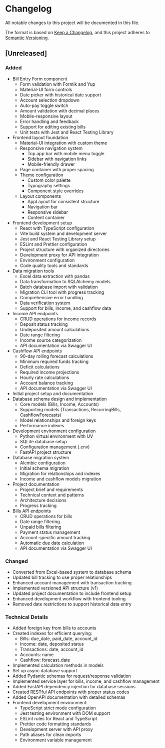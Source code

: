 # Changelog

All notable changes to this project will be documented in this file.

The format is based on [Keep a Changelog](https://keepachangelog.com/en/1.0.0/),
and this project adheres to [Semantic Versioning](https://semver.org/spec/v2.0.0.html).

## [Unreleased]

### Added
- Bill Entry Form component
  - Form validation with Formik and Yup
  - Material-UI form controls
  - Date picker with historical date support
  - Account selection dropdown
  - Auto-pay toggle switch
  - Amount validation with decimal places
  - Mobile-responsive layout
  - Error handling and feedback
  - Support for editing existing bills
  - Unit tests with Jest and React Testing Library
- Frontend layout foundation
  - Material-UI integration with custom theme
  - Responsive navigation system
    - Top app bar with mobile menu toggle
    - Sidebar with navigation links
    - Mobile-friendly drawer
  - Page container with proper spacing
  - Theme configuration
    - Custom color palette
    - Typography settings
    - Component style overrides
  - Layout components
    - AppLayout for consistent structure
    - Navigation bar
    - Responsive sidebar
    - Content container
- Frontend development setup
  - React with TypeScript configuration
  - Vite build system and development server
  - Jest and React Testing Library setup
  - ESLint and Prettier configuration
  - Project structure with organized directories
  - Development proxy for API integration
  - Environment configuration
  - Code quality tools and standards
- Data migration tools
  - Excel data extraction with pandas
  - Data transformation to SQLAlchemy models
  - Batch database import with validation
  - Migration CLI tool with progress tracking
  - Comprehensive error handling
  - Data verification system
  - Support for bills, income, and cashflow data
- Income API endpoints
  - CRUD operations for income records
  - Deposit status tracking
  - Undeposited amount calculations
  - Date range filtering
  - Income source categorization
  - API documentation via Swagger UI
- Cashflow API endpoints
  - 90-day rolling forecast calculations
  - Minimum required funds tracking
  - Deficit calculations
  - Required income projections
  - Hourly rate calculations
  - Account balance tracking
  - API documentation via Swagger UI
- Initial project setup and documentation
- Database schema design and implementation
  - Core models (Bills, Income, Accounts)
  - Supporting models (Transactions, RecurringBills, CashflowForecasts)
  - Model relationships and foreign keys
  - Performance indexes
- Development environment configuration
  - Python virtual environment with UV
  - SQLite database setup
  - Configuration management (.env)
  - FastAPI project structure
- Database migration system
  - Alembic configuration
  - Initial schema migration
  - Migration for relationships and indexes
  - Income and cashflow models migration
- Project documentation
  - Project brief and requirements
  - Technical context and patterns
  - Architecture decisions
  - Progress tracking
- Bills API endpoints
  - CRUD operations for bills
  - Date range filtering
  - Unpaid bills filtering
  - Payment status management
  - Account-specific amount tracking
  - Automatic due date calculation
  - API documentation via Swagger UI

### Changed
- Converted from Excel-based system to database schema
- Updated bill tracking to use proper relationships
- Enhanced account management with transaction tracking
- Implemented versioned API structure (v1)
- Updated project documentation to include frontend setup
- Enhanced development workflow with frontend tooling
- Removed date restrictions to support historical data entry

### Technical Details
- Added foreign key from bills to accounts
- Created indexes for efficient querying:
  - Bills: due_date, paid_date, account_id
  - Income: date, deposited status
  - Transactions: date, account_id
  - Accounts: name
  - Cashflow: forecast_date
- Implemented calculation methods in models
- Set up async database support
- Added Pydantic schemas for request/response validation
- Implemented service layer for bills, income, and cashflow management
- Added FastAPI dependency injection for database sessions
- Created RESTful API endpoints with proper status codes
- Added OpenAPI documentation with detailed schemas
- Frontend development environment:
  - TypeScript strict mode configuration
  - Jest testing environment with DOM support
  - ESLint rules for React and TypeScript
  - Prettier code formatting standards
  - Development server with API proxy
  - Path aliases for clean imports
  - Environment variable management
